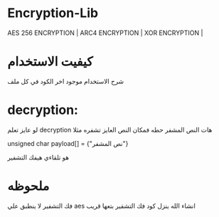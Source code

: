 # Encryption-Lib

AES 256 ENCRYPTION |
ARC4 ENCRYPTION |
XOR ENCRYPTION |

# كيفيت الاستخدام

شرح الاستخدام موجود اخر الكود في كل ملف

# decryption:

لو عايز تعلم decryption هات النص المشفر
حطه فمكان النص العايز تشفره مثلا

unsigned char payload[] = {"نص المشفر"}

هو تلقاءي هيفك التشفير

# ملحوظه 

فك التشفير لا ينطبق علي aes انشاء الله ينزل 
كود فك التشفير بتعها قريب